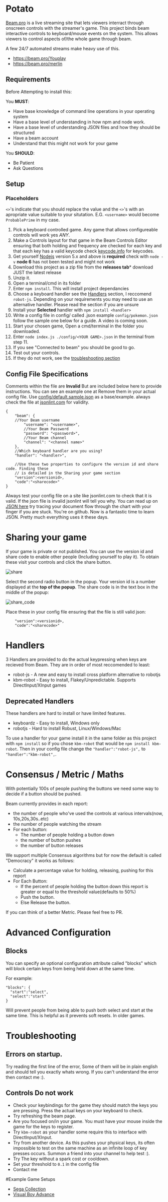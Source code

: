 # Potato

[Beam.pro](https://beam.pro) is a live streaming site that lets viewers interract through onscreen controls with the streamer's game. This project binds beam interactive controls to keyboard/mouse events on the system. This allows viewers to control aspects of/the whole game through beam. 

A few 24/7 automated streams make heavy use of this.
* https://beam.pro/Youplay 
* https://beam.pro/merlin

## Requirements
Before Attempting to install this:

You **MUST**:
* Have base knowledge of command line operations in your operating system
* Have a base level of understanding in how npm and node work.
* Have a base level of understanding JSON files and how they should be structured
* Have a beam account
* Understand that this might not work for your game

You **SHOULD**:
* Be Patient
* Ask Questions

## Setup

### Placeholders
`<>`'s indicate that you should replace the value and the `<>`'s with an apropriate value suitable to your situtation.
E.G. `<username>` would become `ProbablePrime` in my case.

1. Pick a keyboard controlled game. Any game that allows configureable controls will work yes *ANY*.
2. Make a Controls layout for that game in the Beam Controls Editor ensuring that both holding and frequency are checked for each key and that each key has a valid keycode check [keycode.info](http://keycode.info/) for keycodes.
3. Get yourself [Nodejs](http://Nodejs.org) version 5.x and above is **required** check with `node -v` **node 6** has not been tested and might not work
4. Download this project as a zip file from the **releases tab*** download JUST the latest release
5. Unzip it.
6. Open a terminal/cmd in its folder
7. Enter `npm install`. This will install project dependancies
8. Choose a keyboard handler see the [Handlers](README.md#handlers) section, I reccomend `robot-js`. Depending on your requirements you may need to use an alternative handler. Please read the section if you are unsure
9. Install your **Selected** handler with `npm install <handler>`
10. Write a config file in config/ called <YOUR GAME>.json example `config/pokemon.json` follow the sample one below for a guide. A video is coming soon.
11. Start your chosen game, Open a cmd/terminal in the folder you downloaded.
12. Enter `node index.js ./config/<YOUR GAME>.json` in the terminal from step 11.
13. If you see "Connected to beam" you should be good to go.
14. Test out your controls.
15. If they do not work, see the [troubleshooting section ](README.md#troubleshooting)

## Config File Specifications

Comments within the file are **Invalid** But are included below here to provide instructions. You can see an example one at
Remove them in your actual config file. Use [config/default.sample.json](config/default.sample.json) as a base/example. always check the file at [jsonlint.com](jsonlint.com) for validity.

```
{
    "beam": {
	//Your Beam username
        "username": "<username>",
        //Your Beam Password
        "password": "<password>",
        //Your Beam channel
        "channel": "<channel name>"
    },
    //Which keyboard handler are you using?
    "handler": "<handler>",

    //Use these two properties to configure the version id and share code. Finding these
    // is detailed in the Sharing your game section
    "version":<versionid>,
    "code":"<sharecode>"
}
```

Always test your config file on a site like jsonlint.com to check that it is valid. If the json file is invalid jsonlint will tell you why. You can read up on [JSON here](http://json.org/) try tracing your document flow through the chart with your finger if you are stuck. You're on github. Now is a fantastic time to learn JSON. Pretty much everything uses it these days.

# Sharing your game

If your game is private or not published. You can use the version id and share code to enable other people (Including yourself to play it). To obtain these visit your controls and click the share button.

![share](https://raw.githubusercontent.com/ProbablePrime/beam-keyboard/master/img/share.png)

Select the second radio button in the popup. Your version id is a number displayed at the **top of the popup**. The share code is in the text box in the middle of the popup:

![share_code](https://raw.githubusercontent.com/ProbablePrime/beam-keyboard/master/img/share_code.png)

Place these in your config file ensuring that the file is still valid json:
```
    "version":<versionid>,
    "code":"<sharecode>"
```

# Handlers

3 Handlers are provided to do the actual keypressing when keys are recieved from Beam. They are in order of most reccomended to least:

* robot-js - A new and easy to install cross platform alternative to robotjs
* kbm-robot - Easy to install, Flakey/Unpredictable. Supports DirectInput/XInput games

## Deprecated Handlers
These handlers are hard to install or have limited features.
* keyboardz - Easy to install, Windows only
* robotjs - Hard to install Robust, Linux/Windows/Mac

To use a handler for your game install it in the same folder as this project with `npm install` so if you chose `kbm-robot` that would be `npm install kbm-robot`. Then in your config file change the `"handler":"robot-js",` to `"handler":"kbm-robot",`.

# Consensus / Metric / Maths
With potentially 100s of people pushing the buttons we need some way to decide if a button should be pushed.

Beam currently provides in each report:
* the number of people who've used the controls at various intervals(now, 10s,20s,30s..etc)
* the number of people watching the stream
* For each button:
   * The number of people holding a button down
   * the number of button pushes
   * the number of button releases

We support multiple Consensus algorithms but for now the default is called "Democracy" it works as follows:

* Calculate a percentage value for holding, releasing, pushing for this report
* For Each Button:
    * If the percent of people holding the button down this report is greater or equal to the threshold value(defaults to 50%)
    * Push the button.
    * Else Release the button.

If you can think of a better Metric. Please feel free to PR.

# Advanced Configuration

## Blocks
You can specify an optional configuration attribute called "blocks" which will block certain keys from being held down at the same time.

For example:
```
"blocks": {
  "start":"select",
  "select":"start"
}
```
Will prevent people from being able to push both select and start at the same time. This is helpful as it prevents soft resets.
In older games.

# Troubleshooting

## Errors on startup.

Try reading the first line of the error, Some of them will be in plain english and should tell you exactly whats wrong. If you can't understand the error then contact me :).

## Controls Do not work

* Check your keybindings for the game they should match the keys you are pressing. Press the actual keys on your keyboard to check.
* Try refreshing the beam page.
* Are you focused on/in your game. You must have your mouse inside the game for the keys to register.
* Try `kbm-robot` as your handler some require this to interface with DirectInput/XInput.
* Try from another device. As this pushes your physical keys, its often impossible to test on the same machine as an infinite loop of key presses occurs. Summon a friend into your channel to help test :).
* Try The key without a spark cost or cooldown.
* Set your threshold to `0.1` in the config file
* Contact me

#Example Game Setups
* [Sega Collection](docs/SegaCollection.MD)
* [Visual Boy Advance](docs/VBA.MD)
